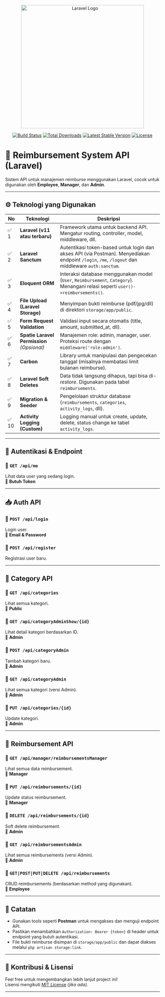 <p align="center"><a href="https://laravel.com" target="_blank"><img src="https://raw.githubusercontent.com/laravel/art/master/logo-lockup/5%20SVG/2%20CMYK/1%20Full%20Color/laravel-logolockup-cmyk-red.svg" width="400" alt="Laravel Logo"></a></p>

<p align="center">
<a href="https://github.com/laravel/framework/actions"><img src="https://github.com/laravel/framework/workflows/tests/badge.svg" alt="Build Status"></a>
<a href="https://packagist.org/packages/laravel/framework"><img src="https://img.shields.io/packagist/dt/laravel/framework" alt="Total Downloads"></a>
<a href="https://packagist.org/packages/laravel/framework"><img src="https://img.shields.io/packagist/v/laravel/framework" alt="Latest Stable Version"></a>
<a href="https://packagist.org/packages/laravel/framework"><img src="https://img.shields.io/packagist/l/laravel/framework" alt="License"></a>
</p>

# 💼 Reimbursement System API (Laravel)

Sistem API untuk manajemen reimburse menggunakan Laravel, cocok untuk digunakan oleh **Employee**, **Manager**, dan **Admin**.

---

## ⚙️ Teknologi yang Digunakan

| No | Teknologi                        | Deskripsi                                                                 |
|----|----------------------------------|---------------------------------------------------------------------------|
| ✅ 1 | **Laravel (v11 atau terbaru)**     | Framework utama untuk backend API. Mengatur routing, controller, model, middleware, dll. |
| ✅ 2 | **Laravel Sanctum**               | Autentikasi token-based untuk login dan akses API (via Postman). Menyediakan endpoint `/login`, `/me`, `/logout` dan middleware `auth:sanctum`. |
| ✅ 3 | **Eloquent ORM**                 | Interaksi database menggunakan model (`User`, `Reimbursement`, `Category`). Menangani relasi seperti `user()->reimbursements()`. |
| ✅ 4 | **File Upload (Laravel Storage)** | Menyimpan bukti reimburse (pdf/jpg/dll) di direktori `storage/app/public`. |
| ✅ 5 | **Form Request Validation**       | Validasi input secara otomatis (title, amount, submitted_at, dll). |
| ✅ 6 | **Spatie Laravel Permission** *(Opsional)* | Manajemen role: admin, manager, user. Proteksi route dengan `middleware('role:admin')`. |
| ✅ 7 | **Carbon**                        | Library untuk manipulasi dan pengecekan tanggal (misalnya membatasi limit bulanan reimburse). |
| ✅ 8 | **Laravel Soft Deletes**          | Data tidak langsung dihapus, tapi bisa di-*restore*. Digunakan pada tabel `reimbursements`. |
| ✅ 9 | **Migration & Seeder**            | Pengelolaan struktur database (`reimbursements`, `categories`, `activity_logs`, dll). |
| ✅ 10 | **Activity Logging (Custom)**      | Logging manual untuk create, update, delete, status change ke tabel `activity_logs`. |

---

## 🔐 Autentikasi & Endpoint

### 🔸 `GET /api/me`
Lihat data user yang sedang login.  
🔐 **Butuh Token**

---

## 📥 Auth API

### 🔹 `POST /api/login`
Login user.  
🔑 **Email & Password**

### 🔹 `POST /api/register`
Registrasi user baru.

---

## 📂 Category API

### 🔹 `GET /api/categories`
Lihat semua kategori.  
📌 **Public**

### 🔹 `GET /api/categoryAdminShow/{id}`
Lihat detail kategori berdasarkan ID.  
🔐 **Admin**

### 🔹 `POST /api/categoryAdmin`
Tambah kategori baru.  
🔐 **Admin**

### 🔹 `GET /api/categoryAdmin`
Lihat semua kategori (versi Admin).  
🔐 **Admin**

### 🔹 `PUT /api/categories/{id}`
Update kategori.  
🔐 **Admin**

---

## 🧾 Reimbursement API

### 🔹 `GET /api/manager/reimbursementsManager`
Lihat semua data reimbursement.  
🔐 **Manager**

### 🔹 `PUT /api/reimbursements/{id}`
Update status reimbursement.  
🔐 **Manager**

### 🔹 `DELETE /api/reimbursements/{id}`
Soft delete reimbursement.  
🔐 **Admin**

### 🔹 `GET /api/reimbursementsAdmin`
Lihat semua reimbursements (versi Admin).  
🔐 **Admin**

### 🔹 `GET|POST|PUT|DELETE /api/reimbursements`
CRUD reimbursements (berdasarkan method yang digunakan).  
🔐 **Employee**

---

## 📎 Catatan

- Gunakan tools seperti **Postman** untuk mengakses dan menguji endpoint API.
- Pastikan menambahkan `Authorization: Bearer {token}` di header untuk endpoint yang butuh autentikasi.
- File bukti reimburse disimpan di `storage/app/public` dan dapat diakses melalui `php artisan storage:link`.

---

## 📣 Kontribusi & Lisensi

Feel free untuk mengembangkan lebih lanjut project ini!  
Lisensi mengikuti [MIT License](LICENSE) *(jika ada)*.

---


